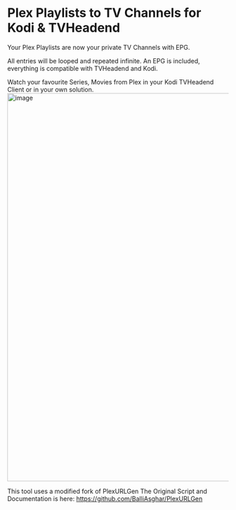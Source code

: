 
# Plex Playlists to TV Channels for Kodi & TVHeadend
Your Plex Playlists are now your private TV Channels with EPG.

All entries will be looped and repeated infinite. An EPG is included, everything is compatible with TVHeadend and Kodi.

Watch your favourite Series, Movies from Plex in your Kodi TVHeadend Client or in your own solution.
<img width="1911" height="884" alt="image" src="https://github.com/user-attachments/assets/e24ca50b-6dd5-4b74-b40b-125b77599944" />



This tool uses a modified fork of PlexURLGen
The Original Script and Documentation is here:
https://github.com/BalliAsghar/PlexURLGen
